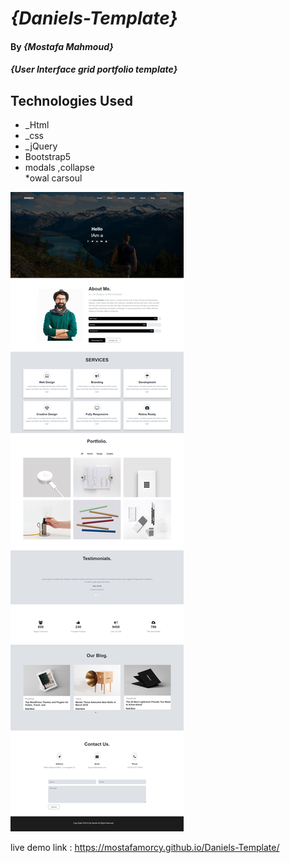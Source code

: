 
# _{Daniels-Template}_

#### By _**{Mostafa Mahmoud}**_

#### _{User Interface grid portfolio template}_

## Technologies Used

* _Html
* _css
* _jQuery
* Bootstrap5
* modals ,collapse  
*owal carsoul

![My Image](Web%20capture%20(Daniels).jpeg)

live demo link :  https://mostafamorcy.github.io/Daniels-Template/
